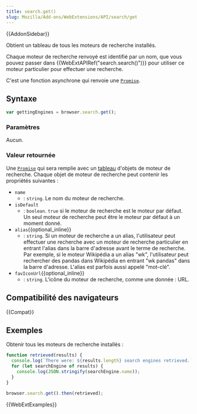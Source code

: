 ```yaml
---
title: search.get()
slug: Mozilla/Add-ons/WebExtensions/API/search/get
---
```


{{AddonSidebar}}

Obtient un tableau de tous les moteurs de recherche installés.

Chaque moteur de recherche renvoyé est identifié par un nom, que vous pouvez passer dans {{WebExtAPIRef("search.search()")}} pour utiliser ce moteur particulier pour effectuer une recherche.

C'est une fonction asynchrone qui renvoie une [`Promise`](/fr/docs/Web/JavaScript/Reference/Global_Objects/Promise).

## Syntaxe

```js
var gettingEngines = browser.search.get();
```

### Paramètres

Aucun.

### Valeur retournée

Une [`Promise`](/fr/docs/Web/JavaScript/Reference/Global_Objects/Promise) qui sera remplie avec un [tableau](/fr/docs/Web/JavaScript/Reference/Global_Objects/Array) d'objets de moteur de recherche. Chaque objet de moteur de recherche peut contenir les propriétés suivantes :

- `name`
  - : `string`. Le nom du moteur de recherche.
- `isDefault`
  - : `boolean`. `true` si le moteur de recherche est le moteur par défaut. Un seul moteur de recherche peut être le moteur par défaut à un moment donné.
- `alias`{{optional_inline}}
  - : `string`. Si un moteur de recherche a un alias, l'utilisateur peut effectuer une recherche avec un moteur de recherche particulier en entrant l'alias dans la barre d'adresse avant le terme de recherche. Par exemple, si le moteur Wikipédia a un alias "wk", l'utilisateur peut rechercher des pandas dans Wikipédia en entrant "wk pandas" dans la barre d'adresse. L'alias est parfois aussi appelé "mot-clé".
- `favIconUrl`{{optional_inline}}
  - : `string`. L'icône du moteur de recherche, comme une donnée : URL.

## Compatibilité des navigateurs

{{Compat}}

## Exemples

Obtenir tous les moteurs de recherche installés :

```js
function retrieved(results) {
  console.log(`There were: ${results.length} search engines retrieved.`);
  for (let searchEngine of results) {
    console.log(JSON.stringify(searchEngine.name));
  }
}

browser.search.get().then(retrieved);
```

{{WebExtExamples}}
